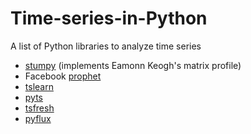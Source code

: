 # Time-series-in-Python
A list of Python libraries to analyze time series

 - [stumpy](https://github.com/TDAmeritrade/stumpy) (implements Eamonn Keogh's matrix profile)
 - Facebook [prophet](https://github.com/facebook/prophet)
 - [tslearn](https://github.com/rtavenar/tslearn)
 - [pyts](https://github.com/johannfaouzi/pyts)
 - [tsfresh](https://github.com/blue-yonder/tsfresh)
 - [pyflux](https://github.com/rjt1990/pyflux)
 
